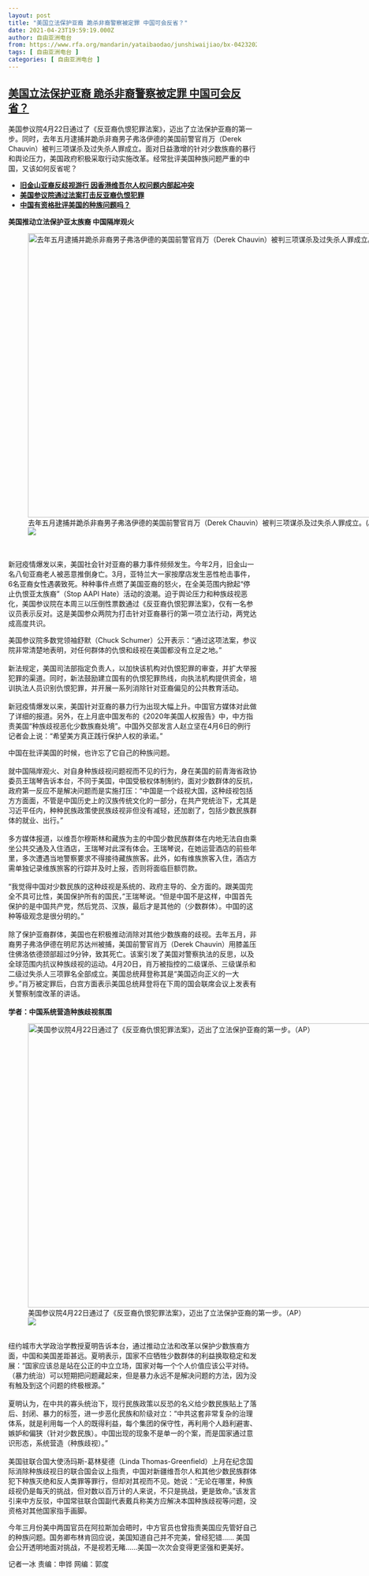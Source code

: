 ```yaml
---
layout: post
title: "美国立法保护亚裔 跪杀非裔警察被定罪 中国可会反省？"
date: 2021-04-23T19:59:19.000Z
author: 自由亚洲电台
from: https://www.rfa.org/mandarin/yataibaodao/junshiwaijiao/bx-04232021151911.html
tags: [ 自由亚洲电台 ]
categories: [ 自由亚洲电台 ]
---
```

<!--1619207959000-->
[美国立法保护亚裔 跪杀非裔警察被定罪 中国可会反省？](https://www.rfa.org/mandarin/yataibaodao/junshiwaijiao/bx-04232021151911.html)
------

<div>
<p>美国参议院4月22日通过了《反亚裔仇恨犯罪法案》，迈出了立法保护亚裔的第一步。同时，去年五月逮捕并跪杀非裔男子弗洛伊德的美国前警官肖万（Derek Chauvin）被判三项谋杀及过失杀人罪成立。面对日益激增的针对少数族裔的暴行和舆论压力，美国政府积极采取行动实施改革。经常批评美国种族问题严重的中国，又该如何反省呢？</p><ul><li><strong><a href="https://www.rfa.org/mandarin/yataibaodao/gangtai/sc-03282021200223.html">旧金山亚裔反歧视游行 因香港维吾尔人权问题内部起冲突</a></strong></li><li><strong><a href="https://www.rfa.org/mandarin/Xinwen/7-04222021171811.html">美国参议院通过法案打击反亚裔仇恨犯罪</a></strong></li><li><a href="https://www.rfa.org/mandarin/yataibaodao/junshiwaijiao/wy-03222021100834.html"><strong>中国有资格批评美国的种族问题吗？</strong></a></li></ul><p><strong>美国推动立法保护亚太族裔 中国隔岸观火</strong></p><p><figure class="image-richtext image-inline captioned" style="width:1024px;"><img alt="去年五月逮捕并跪杀非裔男子弗洛伊德的美国前警官肖万（Derek Chauvin）被判三项谋杀及过失杀人罪成立。(AP)" height="576" src="https://www.rfa.org/mandarin/yataibaodao/junshiwaijiao/bx-04232021151911.html/ap21110827589237.jpg/@@images/ebbd441d-d57e-4ad0-9f59-f50ea5485277.jpeg" title="1" width="1024"/><figcaption class="image-caption">去年五月逮捕并跪杀非裔男子弗洛伊德的美国前警官肖万（Derek Chauvin）被判三项谋杀及过失杀人罪成立。(AP)</figcaption><small></small><div id="zoomattribute"><a data-caption="去年五月逮捕并跪杀非裔男子弗洛伊德的美国前警官肖万（Derek Chauvin）被判三项谋杀及过失杀人罪成立。(AP)" data-fancybox="" href="https://www.rfa.org/mandarin/yataibaodao/junshiwaijiao/bx-04232021151911.html/ap21110827589237.jpg" id="single_image" title="去年五月逮捕并跪杀非裔男子弗洛伊德的美国前警官肖万（Derek Chauvin）被判三项谋杀及过失杀人罪成立。(AP)"><img src="/++plone++rfa-resources/img/icon-zoom.png"/></a></div></figure><br/><br/>新冠疫情爆发以来，美国社会针对亚裔的暴力事件频频发生。今年2月，旧金山一名八旬亚裔老人被恶意推倒身亡。3月，亚特兰大一家按摩店发生恶性枪击事件，6名亚裔女性遇袭致死。种种事件点燃了美国亚裔的怒火，在全美范围内掀起“停止仇恨亚太族裔”（Stop AAPI Hate）活动的浪潮。迫于舆论压力和种族歧视恶化，美国参议院在本周三以压倒性票数通过《反亚裔仇恨犯罪法案》，仅有一名参议员表示反对。这是美国参众两院为打击针对亚裔暴行的第一项立法行动，两党达成高度共识。</p><p>美国参议院多数党领袖舒默（Chuck Schumer）公开表示：“通过这项法案，参议院非常清楚地表明，对任何群体的仇恨和歧视在美国都没有立足之地。”<br/><br/>新法规定，美国司法部指定负责人，以加快该机构对仇恨犯罪的审查，并扩大举报犯罪的渠道。同时，新法鼓励建立国有的仇恨犯罪热线，向执法机构提供资金，培训执法人员识别仇恨犯罪，并开展一系列消除针对亚裔偏见的公共教育活动。<br/><br/>新冠疫情爆发以来，美国针对亚裔的暴力行为出现大幅上升。中国官方媒体对此做了详细的报道。另外，在上月底中国发布的《2020年美国人权报告》中，中方指责美国“种族歧视恶化少数族裔处境”。中国外交部发言人赵立坚在4月6日的例行记者会上说：“希望美方真正践行保护人权的承诺。”</p><p>中国在批评美国的时候，也许忘了它自己的种族问题。<br/><br/>就中国隔岸观火、对自身种族歧视问题视而不见的行为，身在美国的前青海省政协委员王瑞琴告诉本台，不同于美国，中国受极权体制制约，面对少数群体的反抗，政府第一反应不是解决问题而是实施打压：“中国是一个歧视大国，这种歧视包括方方面面，不管是中国历史上的汉族传统文化的一部分，在共产党统治下，尤其是习近平任内，种种民族政策使民族歧视非但没有减轻，还加剧了，包括少数民族群体的就业、出行。”<br/><br/>多方媒体报道，以维吾尔穆斯林和藏族为主的中国少数民族群体在内地无法自由乘坐公共交通及入住酒店，王瑞琴对此深有体会。王瑞琴说，在她运营酒店的前些年里，多次遭遇当地警察要求不得接待藏族旅客。此外，如有维族旅客入住，酒店方需单独记录维族旅客的行踪并及时上报，否则将面临巨额罚款。<br/><br/>“我觉得中国对少数民族的这种歧视是系统的、政府主导的、全方面的。跟美国完全不具可比性，美国保护所有的国民，”王瑞琴说。“但是中国不是这样，中国首先保护的是中国共产党，然后党员、汉族，最后才是其他的（少数群体）。中国的这种等级观念是很分明的。”<br/><br/>除了保护亚裔群体，美国也在积极推动消除对其他少数族裔的歧视。去年五月，非裔男子弗洛伊德在明尼苏达州被捕，美国前警官肖万（Derek Chauvin）用膝盖压住佛洛依德颈部超过9分钟，致其死亡。该案引发了美国对警察执法的反思，以及全球范围内抗议种族歧视的运动。4月20日，肖万被指控的二级谋杀、三级谋杀和二级过失杀人三项罪名全部成立。美国总统拜登称其是“美国迈向正义的一大步。”肖万被定罪后，白宫方面表示美国总统拜登将在下周的国会联席会议上发表有关警察制度改革的讲话。<br/><br/><strong>学者：中国系统营造种族歧视氛围</strong><br/><figure class="image-richtext image-inline captioned" style="width:1024px;"><img alt="美国参议院4月22日通过了《反亚裔仇恨犯罪法案》，迈出了立法保护亚裔的第一步。（AP）" height="576" src="https://www.rfa.org/mandarin/yataibaodao/junshiwaijiao/bx-04232021151911.html/ap21112685029192.jpg/@@images/aeb492a1-01f1-4352-b915-d1644e4ad897.jpeg" title="2" width="1024"/><figcaption class="image-caption">美国参议院4月22日通过了《反亚裔仇恨犯罪法案》，迈出了立法保护亚裔的第一步。（AP）</figcaption><small></small><div id="zoomattribute"><a data-caption="美国参议院4月22日通过了《反亚裔仇恨犯罪法案》，迈出了立法保护亚裔的第一步。（AP）" data-fancybox="" href="https://www.rfa.org/mandarin/yataibaodao/junshiwaijiao/bx-04232021151911.html/ap21112685029192.jpg" id="single_image" title="美国参议院4月22日通过了《反亚裔仇恨犯罪法案》，迈出了立法保护亚裔的第一步。（AP）"><img src="/++plone++rfa-resources/img/icon-zoom.png"/></a></div></figure><br/>纽约城市大学政治学教授夏明告诉本台，通过推动立法和改革以保护少数族裔方面，中国和美国差距甚远。夏明表示，国家不应牺牲少数群体的利益换取稳定和发展：“国家应该总是站在公正的中立立场，国家对每一个个人价值应该公平对待。（暴力统治）可以短期把问题藏起来，但是暴力永远不是解决问题的方法，因为没有触及到这个问题的终极根源。”<br/><br/>夏明认为，在中共的寡头统治下，现行民族政策以反恐的名义给少数民族贴上了落后、封闭、暴力的标签，进一步恶化民族和阶级对立：“中共这套非常复杂的治理体系，就是利用每一个人的既得利益，每个集团的保守性，再利用个人趋利避害、嫉妒和偏狭（针对少数民族）。中国出现的现象不是单一的个案，而是国家通过意识形态，系统营造（种族歧视）。”<br/><br/>美国驻联合国大使汤玛斯-葛林斐德（Linda Thomas-Greenfield）上月在纪念国际消除种族歧视日的联合国会议上指责，中国对新疆维吾尔人和其他少数民族群体犯下种族灭绝和反人类罪等罪行，但却对其视而不见。她说：“无论在哪里，种族歧视仍是每天的挑战，但对数以百万计的人来说，不只是挑战，更是致命。”该发言引来中方反驳，中国常驻联合国副代表戴兵称美方应解决本国种族歧视等问题，没资格对其他国家指手画脚。</p><p>今年三月份美中两国官员在阿拉斯加会晤时，中方官员也曾指责美国应先管好自己的种族问题。国务卿布林肯回应说，美国知道自己并不完美，曾经犯错...... 美国会公开透明地面对挑战，不是视若无睹......美国一次次会变得更坚强和更美好。</p><p>记者一冰 责编：申铧 网编：郭度</p><p></p>
</div>

